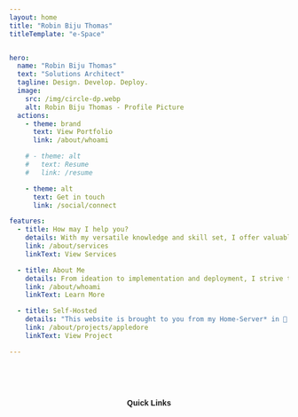 ```yaml
---
layout: home
title: "Robin Biju Thomas"
titleTemplate: "e-Space"


hero:
  name: "Robin Biju Thomas"
  text: "Solutions Architect"
  tagline: Design. Develop. Deploy.
  image:
    src: /img/circle-dp.webp
    alt: Robin Biju Thomas - Profile Picture
  actions:
    - theme: brand
      text: View Portfolio
      link: /about/whoami

    # - theme: alt
    #   text: Resume
    #   link: /resume

    - theme: alt
      text: Get in touch
      link: /social/connect

features:
  - title: How may I help you?
    details: With my versatile knowledge and skill set, I offer valuable solutions across diverse domains, platforms, and technologies.
    link: /about/services
    linkText: View Services

  - title: About Me
    details: From ideation to implementation and deployment, I strive to cover all facets of the product life cycle. 
    link: /about/whoami
    linkText: Learn More

  - title: Self-Hosted 
    details: "This website is brought to you from my Home-Server* in 📍 Bangalore, India. Check out what else I have running!" 
    link: /about/projects/appledore
    linkText: View Project

---
```


<div class="flex-container">
  <div class="flex-item">
    <button class="custom-button" onclick=" window.open('/social/quick-links','_blank')">Quick Links</button>
  </div>
</div>

<style>
.flex-container{
  display: flex;
  justify-content: center;
}

.flex-item{
  min-height: 50px;
  padding-top: 50px;
}

.custom-button {
    background: var(--vp-button-brand-bg);
    border-color: var(--vp-button-brand-border);
    color: var(--vp-button-brand-text);
    border-radius: 20px;
    border: 1px solid transparent;
    text-align: center;
    font-weight: 600;
    white-space: nowrap;
    transition: color 0.25s, border-color 0.25s, background-color 0.25s;
    padding: 0 20px;
    line-height: 38px;
    font-size: 14px;
}
.custom-button:hover {
  border-color: var(--vp-button-brand-hover-border);
  color: var(--vp-button-brand-hover-text);
  background-color: var(--vp-button-brand-hover-bg);
}

.VPHome {
    padding-bottom: 12px!important;
  }
</style>